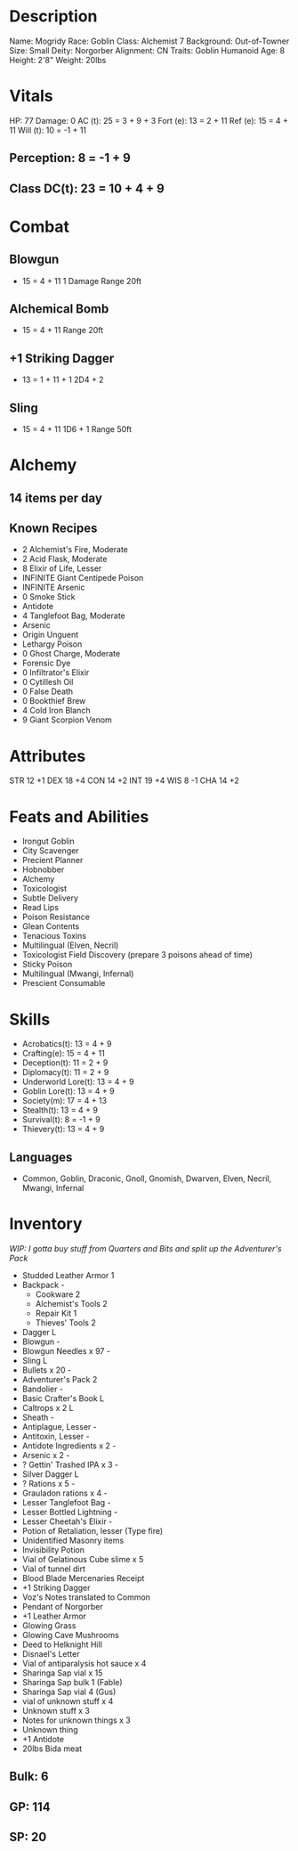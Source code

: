 <!-- markdownlint-disable MD004 -->
<!-- markdownlint-disable MD024 -->
<!-- markdownlint-disable MD025 -->
<!-- markdownlint-disable MD030 -->
<!-- markdownlint-disable MD036 -->

# Description

 Name:       Mogridy
 Race:       Goblin
 Class:      Alchemist 7
 Background: Out-of-Towner
 Size:       Small
 Deity:      Norgorber
 Alignment:  CN
 Traits:     Goblin Humanoid
 Age:        8
 Height:     2'8"
 Weight:     20lbs

# Vitals

 HP:       77
 Damage:   0
 AC (t):   25 = 3 + 9 + 3
 Fort (e): 13 =  2 + 11
 Ref (e):  15 =  4 + 11
 Will (t): 10 = -1 + 11

## Perception: 8 = -1 + 9

## Class DC(t): 23 = 10 + 4 + 9

# Combat

## Blowgun

+ 15 = 4 + 11
 1 Damage
 Range 20ft

## Alchemical Bomb

+ 15 = 4 + 11
 Range 20ft

## +1 Striking Dagger

+ 13 = 1 + 11 + 1
 2D4 + 2

## Sling

+ 15 = 4 + 11
 1D6 + 1
 Range 50ft

# Alchemy

## 14 items per day

## Known Recipes

- 2 Alchemist's Fire, Moderate
- 2 Acid Flask, Moderate
- 8 Elixir of Life, Lesser
-   INFINITE Giant Centipede Poison
-   INFINITE Arsenic
- 0 Smoke Stick
-   Antidote
- 4 Tanglefoot Bag, Moderate
-   Arsenic
-   Origin Unguent
-   Lethargy Poison
- 0 Ghost Charge, Moderate
-   Forensic Dye
- 0 Infiltrator's Elixir
- 0 Cytillesh Oil
- 0 False Death
- 0 Bookthief Brew
- 4 Cold Iron Blanch
- 9 Giant Scorpion Venom

# Attributes

STR 12 +1
DEX 18 +4
CON 14 +2
INT 19 +4
WIS 8  -1
CHA 14 +2

# Feats and Abilities

- Irongut Goblin
- City Scavenger
- Precient Planner
- Hobnobber
- Alchemy
- Toxicologist
- Subtle Delivery
- Read Lips
- Poison Resistance
- Glean Contents
- Tenacious Toxins
- Multilingual (Elven, Necril)
- Toxicologist Field Discovery (prepare 3 poisons ahead of time)
- Sticky Poison
- Multilingual (Mwangi, Infernal)
- Prescient Consumable

# Skills

- Acrobatics(t):      13 =  4 + 9
- Crafting(e):        15 =  4 + 11
- Deception(t):       11 =  2 + 9
- Diplomacy(t):       11 =  2 + 9
- Underworld Lore(t): 13 =  4 + 9
- Goblin Lore(t):     13 =  4 + 9
- Society(m):         17 =  4 + 13
- Stealth(t):         13 =  4 + 9
- Survival(t):        8 = -1 + 9
- Thievery(t):        13 =  4 + 9

## Languages

- Common, Goblin, Draconic, Gnoll, Gnomish, Dwarven, Elven, Necril, Mwangi, Infernal

# Inventory

*WIP: I gotta buy stuff from Quarters and Bits and split up the Adventurer's Pack*

- Studded Leather Armor     1
- Backpack                  -
  - Cookware                2
  - Alchemist's Tools       2
  - Repair Kit              1
  - Thieves' Tools          2
- Dagger                    L
- Blowgun                   -
- Blowgun Needles x 97      -
- Sling                     L
- Bullets x 20              -
- Adventurer's Pack         2
- Bandolier                 -
- Basic Crafter's Book      L
- Caltrops x 2              L
- Sheath                    -
- Antiplague, Lesser        -
- Antitoxin, Lesser         -
- Antidote Ingredients x 2  -
- Arsenic x 2               -
- ? Gettin' Trashed IPA x 3 -
- Silver Dagger             L
- ? Rations x 5             -
- Grauladon rations x 4     -
- Lesser Tanglefoot Bag     -
- Lesser Bottled Lightning  -
- Lesser Cheetah's Elixir   -
- Potion of Retaliation, lesser (Type fire)
- Unidentified Masonry items
- Invisibility Potion
- Vial of Gelatinous Cube slime x 5
- Vial of tunnel dirt
- Blood Blade Mercenaries Receipt
- +1 Striking Dagger
- Voz's Notes translated to Common
- Pendant of Norgorber
- +1 Leather Armor
- Glowing Grass
- Glowing Cave Mushrooms
- Deed to Helknight Hill
- Disnael's Letter
- Vial of antiparalysis hot sauce x 4
- Sharinga Sap vial x 15
- Sharinga Sap bulk 1 (Fable)
- Sharinga Sap vial 4 (Gus)
- vial of unknown stuff x 4
- Unknown stuff x 3
- Notes for unknown things x 3
- Unknown thing
- +1 Antidote
- 20lbs Bida meat


## Bulk: 6

## GP: 114

## SP: 20
